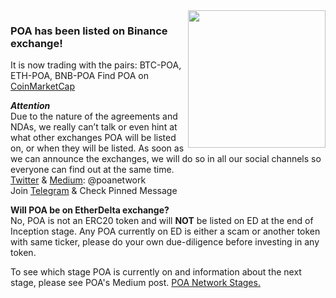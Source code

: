 <img src="https://github.com/hashguide/wiki/blob/master/assets/imgs/getting-started/exchanges/binance.png" align="right" width="220px">

### POA has been listed on __Binance__ exchange!  
It is now trading with the pairs: BTC-POA, ETH-POA, BNB-POA 
Find POA on [CoinMarketCap](https://coinmarketcap.com/currencies/poa-network/)

__*Attention*__  
Due to the nature of the agreements and NDAs, we really can’t talk or even hint at what other exchanges POA will be listed on, or when they will be listed. As soon as we can announce the exchanges, we will do so in all our social channels so everyone can find out at the same time.  
  [Twitter](https://twitter.com/poanetwork) & [Medium](https://medium.com/@poanetwork): @poanetwork  
  Join [Telegram](https://t.me/joinchat/FlX0FD_ndCsB4_n60sCu2w) & Check Pinned Message

 __Will POA be on EtherDelta exchange?__    
  No, POA is not an ERC20 token and will __NOT__ be listed on ED at the end of Inception stage. Any POA currently on ED is either a scam or another token with same ticker, please do your own due-diligence before investing in any token.

To see which stage POA is currently on and information about the next stage, please see POA's Medium post. [POA Network Stages.](https://medium.com/oracles-network/poa-network-day-1-poa-network-inception-188e5688ea98) 